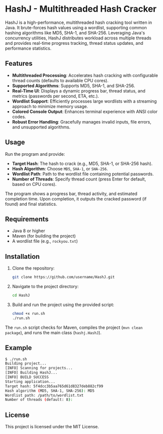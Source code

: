 # HashJ - Multithreaded Hash Cracker

HashJ is a high-performance, multithreaded hash cracking tool written in Java. It brute-forces hash values using a wordlist, supporting common hashing algorithms like MD5, SHA-1, and SHA-256. Leveraging Java's concurrency utilities, HashJ distributes workload across multiple threads and provides real-time progress tracking, thread status updates, and performance statistics.

## Features
- **Multithreaded Processing**: Accelerates hash cracking with configurable thread counts (defaults to available CPU cores).
- **Supported Algorithms**: Supports MD5, SHA-1, and SHA-256.
- **Real-Time UI**: Displays a dynamic progress bar, thread status, and metrics (passwords per second, ETA, etc.).
- **Wordlist Support**: Efficiently processes large wordlists with a streaming approach to minimize memory usage.
- **Colored Console Output**: Enhances terminal experience with ANSI color codes.
- **Robust Error Handling**: Gracefully manages invalid inputs, file errors, and unsupported algorithms.

## Usage
Run the program and provide:
- **Target Hash**: The hash to crack (e.g., MD5, SHA-1, or SHA-256 hash).
- **Hash Algorithm**: Choose `MD5`, `SHA-1`, or `SHA-256`.
- **Wordlist Path**: Path to the wordlist file containing potential passwords.
- **Number of Threads**: Specify thread count (press Enter for default, based on CPU cores).

The program shows a progress bar, thread activity, and estimated completion time. Upon completion, it outputs the cracked password (if found) and final statistics.

## Requirements
- Java 8 or higher
- Maven (for building the project)
- A wordlist file (e.g., `rockyou.txt`)

## Installation
1. Clone the repository:
   ```bash
   git clone https://github.com/username/HashJ.git
   ```
2. Navigate to the project directory:
   ```bash
   cd HashJ
   ```
3. Build and run the project using the provided script:
   ```bash
   chmod +x run.sh
   ./run.sh
   ```

The `run.sh` script checks for Maven, compiles the project (`mvn clean package`), and runs the main class (`hashj.HashJ`).

## Example
```bash
$ ./run.sh
Building project...
[INFO] Scanning for projects...
[INFO] Building HashJ...
[INFO] BUILD SUCCESS
Starting application...
Target hash: 5f4dcc3b5aa765d61d8327deb882cf99
Hash algorithm (MD5, SHA-1, SHA-256): MD5
Wordlist path: /path/to/wordlist.txt
Number of threads (default: 8): 
```

## License
This project is licensed under the MIT License.
